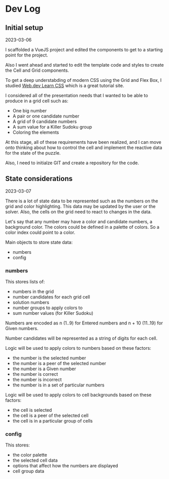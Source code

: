 # Dev Log

## Initial setup
2023-03-06

I scaffolded a VueJS project and edited the components to get to a starting point for the project.

Also I went ahead and started to edit the template code and styles to create the Cell and Grid components.

To get a deep understabding of modern CSS using the Grid and Flex Box, I studied [Web.dev Learn CSS](https://web.dev/learn/css) which is a great tutorial site.

I considered all of the presentation needs that I wanted to be able to produce in a grid cell such as:

* One big number
* A pair or one candidate number
* A grid of 9 candidate numbers
* A sum value for a Killer Sudoku group
* Coloring the elements

At this stage, all of these requirements have been realized, and I can move onto thinking about how to control the cell and implement the reactive data for the state of the puzzle.

Also, I need to initialze GIT and create a repository for the code.

## State considerations
2023-03-07

There is a lot of state data to be represented such as the numbers on the grid and color highlighting. This data may be updated by the user or the solver. Also, the cells on the grid need to react to changes in the data.

Let's say that any number may have a color and candidate numbers, a background color. The colors could be defined in a palette of colors. So a color index could point to a color.

Main objects to store state data:

* numbers
* config

### numbers

This stores lists of:

* numbers in the grid
* number candidates for each grid cell
* solution numbers
* number groups to apply colors to
* sum number values (for Killer Sudoku)

Numbers are encoded as n (1..9) for Entered numbers and n + 10 (11..19) for Given numbers.

Number candidates will be represented as a string of digits for each cell.

Logic will be used to apply colors to numbers based on these factors:

* the number is the selected number
* the number is a peer of the selected number
* the number is a Given number
* the number is correct
* the number is incorrect
* the number is in a set of particular numbers

Logic will be used to apply colors to cell backgrounds based on these factors:

* the cell is selected
* the cell is a peer of the selected cell
* the cell is in a particular group of cells

### config

This stores:

* the color palette
* the selected cell data
* options that affect how the numbers are displayed
* cell group data
